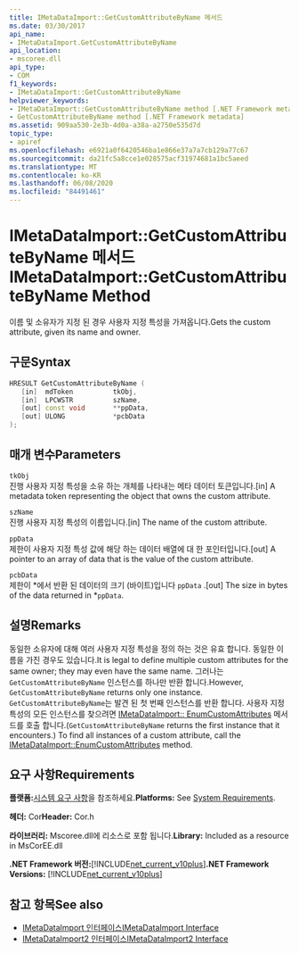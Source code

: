 ```yaml
---
title: IMetaDataImport::GetCustomAttributeByName 메서드
ms.date: 03/30/2017
api_name:
- IMetaDataImport.GetCustomAttributeByName
api_location:
- mscoree.dll
api_type:
- COM
f1_keywords:
- IMetaDataImport::GetCustomAttributeByName
helpviewer_keywords:
- IMetaDataImport::GetCustomAttributeByName method [.NET Framework metadata]
- GetCustomAttributeByName method [.NET Framework metadata]
ms.assetid: 909aa530-2e3b-4d0a-a38a-a2750e535d7d
topic_type:
- apiref
ms.openlocfilehash: e6921a0f6420546ba1e866e37a7a7cb129a77c67
ms.sourcegitcommit: da21fc5a8cce1e028575acf31974681a1bc5aeed
ms.translationtype: MT
ms.contentlocale: ko-KR
ms.lasthandoff: 06/08/2020
ms.locfileid: "84491461"
---
```

# <a name="imetadataimportgetcustomattributebyname-method"></a><span data-ttu-id="1214e-102">IMetaDataImport::GetCustomAttributeByName 메서드</span><span class="sxs-lookup"><span data-stu-id="1214e-102">IMetaDataImport::GetCustomAttributeByName Method</span></span>
<span data-ttu-id="1214e-103">이름 및 소유자가 지정 된 경우 사용자 지정 특성을 가져옵니다.</span><span class="sxs-lookup"><span data-stu-id="1214e-103">Gets the custom attribute, given its name and owner.</span></span>  
  
## <a name="syntax"></a><span data-ttu-id="1214e-104">구문</span><span class="sxs-lookup"><span data-stu-id="1214e-104">Syntax</span></span>  
  
```cpp  
HRESULT GetCustomAttributeByName (  
   [in]  mdToken          tkObj,  
   [in]  LPCWSTR          szName,  
   [out] const void       **ppData,  
   [out] ULONG            *pcbData  
);  
```  
  
## <a name="parameters"></a><span data-ttu-id="1214e-105">매개 변수</span><span class="sxs-lookup"><span data-stu-id="1214e-105">Parameters</span></span>  
 `tkObj`  
 <span data-ttu-id="1214e-106">진행 사용자 지정 특성을 소유 하는 개체를 나타내는 메타 데이터 토큰입니다.</span><span class="sxs-lookup"><span data-stu-id="1214e-106">[in] A metadata token representing the object that owns the custom attribute.</span></span>  
  
 `szName`  
 <span data-ttu-id="1214e-107">진행 사용자 지정 특성의 이름입니다.</span><span class="sxs-lookup"><span data-stu-id="1214e-107">[in] The name of the custom attribute.</span></span>  
  
 `ppData`  
 <span data-ttu-id="1214e-108">제한이 사용자 지정 특성 값에 해당 하는 데이터 배열에 대 한 포인터입니다.</span><span class="sxs-lookup"><span data-stu-id="1214e-108">[out] A pointer to an array of data that is the value of the custom attribute.</span></span>  
  
 `pcbData`  
 <span data-ttu-id="1214e-109">제한이 \*에서 반환 된 데이터의 크기 (바이트)입니다 `ppData` .</span><span class="sxs-lookup"><span data-stu-id="1214e-109">[out] The size in bytes of the data returned in \*`ppData`.</span></span>  
  
## <a name="remarks"></a><span data-ttu-id="1214e-110">설명</span><span class="sxs-lookup"><span data-stu-id="1214e-110">Remarks</span></span>  
 <span data-ttu-id="1214e-111">동일한 소유자에 대해 여러 사용자 지정 특성을 정의 하는 것은 유효 합니다. 동일한 이름을 가진 경우도 있습니다.</span><span class="sxs-lookup"><span data-stu-id="1214e-111">It is legal to define multiple custom attributes for the same owner; they may even have the same name.</span></span> <span data-ttu-id="1214e-112">그러나는 `GetCustomAttributeByName` 인스턴스를 하나만 반환 합니다.</span><span class="sxs-lookup"><span data-stu-id="1214e-112">However, `GetCustomAttributeByName` returns only one instance.</span></span> <span data-ttu-id="1214e-113">`GetCustomAttributeByName`는 발견 된 첫 번째 인스턴스를 반환 합니다. 사용자 지정 특성의 모든 인스턴스를 찾으려면 [IMetaDataImport:: EnumCustomAttributes](imetadataimport-enumcustomattributes-method.md) 메서드를 호출 합니다.</span><span class="sxs-lookup"><span data-stu-id="1214e-113">(`GetCustomAttributeByName` returns the first instance that it encounters.) To find all instances of a custom attribute, call the [IMetaDataImport::EnumCustomAttributes](imetadataimport-enumcustomattributes-method.md) method.</span></span>  
  
## <a name="requirements"></a><span data-ttu-id="1214e-114">요구 사항</span><span class="sxs-lookup"><span data-stu-id="1214e-114">Requirements</span></span>  
 <span data-ttu-id="1214e-115">**플랫폼:**[시스템 요구 사항](../../get-started/system-requirements.md)을 참조하세요.</span><span class="sxs-lookup"><span data-stu-id="1214e-115">**Platforms:** See [System Requirements](../../get-started/system-requirements.md).</span></span>  
  
 <span data-ttu-id="1214e-116">**헤더:** Cor</span><span class="sxs-lookup"><span data-stu-id="1214e-116">**Header:** Cor.h</span></span>  
  
 <span data-ttu-id="1214e-117">**라이브러리:** Mscoree.dll에 리소스로 포함 됩니다.</span><span class="sxs-lookup"><span data-stu-id="1214e-117">**Library:** Included as a resource in MsCorEE.dll</span></span>  
  
 <span data-ttu-id="1214e-118">**.NET Framework 버전:**[!INCLUDE[net_current_v10plus](../../../../includes/net-current-v10plus-md.md)]</span><span class="sxs-lookup"><span data-stu-id="1214e-118">**.NET Framework Versions:** [!INCLUDE[net_current_v10plus](../../../../includes/net-current-v10plus-md.md)]</span></span>  
  
## <a name="see-also"></a><span data-ttu-id="1214e-119">참고 항목</span><span class="sxs-lookup"><span data-stu-id="1214e-119">See also</span></span>

- [<span data-ttu-id="1214e-120">IMetaDataImport 인터페이스</span><span class="sxs-lookup"><span data-stu-id="1214e-120">IMetaDataImport Interface</span></span>](imetadataimport-interface.md)
- [<span data-ttu-id="1214e-121">IMetaDataImport2 인터페이스</span><span class="sxs-lookup"><span data-stu-id="1214e-121">IMetaDataImport2 Interface</span></span>](imetadataimport2-interface.md)
